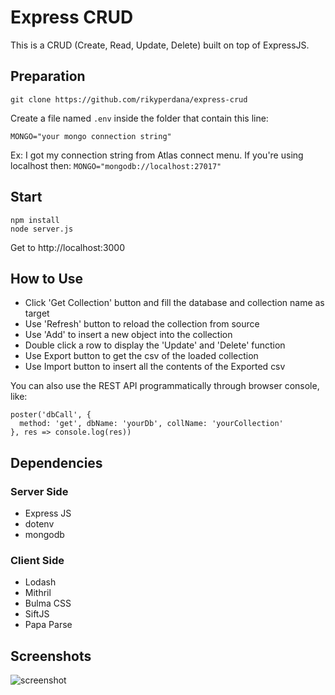 # Express CRUD
This is a CRUD (Create, Read, Update, Delete) built on top of ExpressJS.

## Preparation
`git clone https://github.com/rikyperdana/express-crud`

Create a file named `.env` inside the folder that contain this line:

`MONGO="your mongo connection string"`

Ex: I got my connection string from Atlas connect menu.
If you're using localhost then:
`MONGO="mongodb://localhost:27017"`

## Start
```
npm install
node server.js
```

Get to http://localhost:3000

## How to Use
- Click 'Get Collection' button and fill the database and collection name as target
- Use 'Refresh' button to reload the collection from source
- Use 'Add' to insert a new object into the collection
- Double click a row to display the 'Update' and 'Delete' function
- Use Export button to get the csv of the loaded collection
- Use Import button to insert all the contents of the Exported csv

You can also use the REST API programmatically through browser console, like:
```
poster('dbCall', {
  method: 'get', dbName: 'yourDb', collName: 'yourCollection'
}, res => console.log(res))
```

## Dependencies
### Server Side
- Express JS
- dotenv
- mongodb
### Client Side
- Lodash
- Mithril
- Bulma CSS
- SiftJS
- Papa Parse

## Screenshots
![screenshot](https://user-images.githubusercontent.com/11875540/83006693-d0d01080-a03c-11ea-9f84-441a94d3e01c.png)


